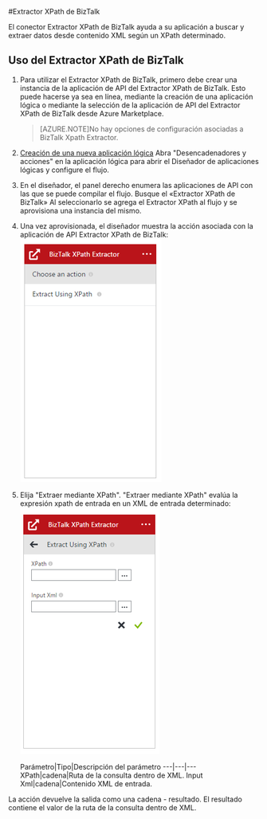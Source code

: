 <properties
   pageTitle="Uso del Extractor XPath de BizTalk en aplicaciones lógicas del Servicio de aplicaciones de Azure | Microsoft Azure"
   description="Extractor XPath de BizTalk"
   services="app-service\logic"
   documentationCenter=".net,nodejs,java"
   authors="rajram"
   manager="dwrede"
   editor=""/>

<tags
   ms.service="app-service-logic"
   ms.devlang="multiple"
   ms.topic="article"
   ms.tgt_pltfrm="na"
   ms.workload="integration"
   ms.date="12/07/2015"
   ms.author="rajram"/>

#Extractor XPath de BizTalk

El conector Extractor XPath de BizTalk ayuda a su aplicación a buscar y extraer datos desde contenido XML según un XPath determinado.

## Uso del Extractor XPath de BizTalk
1. Para utilizar el Extractor XPath de BizTalk, primero debe crear una instancia de la aplicación de API del Extractor XPath de BizTalk. Esto puede hacerse ya sea en línea, mediante la creación de una aplicación lógica o mediante la selección de la aplicación de API del Extractor XPath de BizTalk desde Azure Marketplace.

	>[AZURE.NOTE]No hay opciones de configuración asociadas a BizTalk Xpath Extractor.
2. [Creación de una nueva aplicación lógica] Abra "Desencadenadores y acciones" en la aplicación lógica para abrir el Diseñador de aplicaciones lógicas y configure el flujo.
3. En el diseñador, el panel derecho enumera las aplicaciones de API con las que se puede compilar el flujo. Busque el «Extractor XPath de BizTalk» Al seleccionarlo se agrega el Extractor XPath al flujo y se aprovisiona una instancia del mismo.
4. Una vez aprovisionada, el diseñador muestra la acción asociada con la aplicación de API Extractor XPath de BizTalk: ![Elegir acción de Extractor XPath de BizTalk][1]

5. Elija "Extraer mediante XPath". "Extraer mediante XPath" evalúa la expresión xpath de entrada en un XML de entrada determinado: ![Entrada de Extractor XPath de BizTalk][2]

	Parámetro|Tipo|Descripción del parámetro
---|---|---
XPath|cadena|Ruta de la consulta dentro de XML.
Input Xml|cadena|Contenido XML de entrada.

La acción devuelve la salida como una cadena - resultado. El resultado contiene el valor de la ruta de la consulta dentro de XML.

<!-- References -->
[1]: ./media/app-service-logic-xpath-extract/ChooseAction.PNG
[2]: ./media/app-service-logic-xpath-extract/ConfigureInput.PNG

<!-- Links -->
[Creación de una nueva aplicación lógica]: app-service-logic-create-a-logic-app.md

<!---HONumber=AcomDC_1210_2015-->